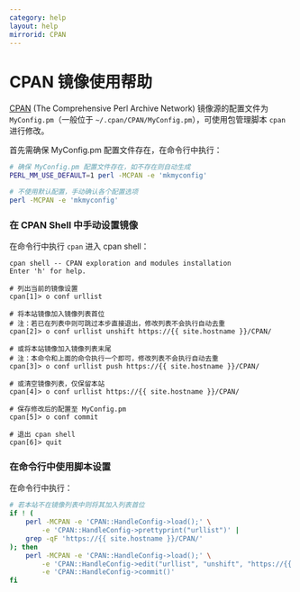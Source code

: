 ```yaml
---
category: help
layout: help
mirrorid: CPAN
---
```


CPAN 镜像使用帮助
===================

[CPAN](https://www.cpan.org/) (The Comprehensive Perl Archive Network) 镜像源的配置文件为 `MyConfig.pm`（一般位于 `~/.cpan/CPAN/MyConfig.pm`），可使用包管理脚本 `cpan` 进行修改。

首先需确保 MyConfig.pm 配置文件存在，在命令行中执行：

```bash
# 确保 MyConfig.pm 配置文件存在，如不存在则自动生成
PERL_MM_USE_DEFAULT=1 perl -MCPAN -e 'mkmyconfig'

# 不使用默认配置，手动确认各个配置选项
perl -MCPAN -e 'mkmyconfig'
```

### 在 CPAN Shell 中手动设置镜像

在命令行中执行 `cpan` 进入 cpan shell：

```shell
cpan shell -- CPAN exploration and modules installation
Enter 'h' for help.

# 列出当前的镜像设置
cpan[1]> o conf urllist

# 将本站镜像加入镜像列表首位
# 注：若已在列表中则可跳过本步直接退出，修改列表不会执行自动去重
cpan[2]> o conf urllist unshift https://{{ site.hostname }}/CPAN/

# 或将本站镜像加入镜像列表末尾
# 注：本命令和上面的命令执行一个即可，修改列表不会执行自动去重
cpan[3]> o conf urllist push https://{{ site.hostname }}/CPAN/

# 或清空镜像列表，仅保留本站
cpan[4]> o conf urllist https://{{ site.hostname }}/CPAN/

# 保存修改后的配置至 MyConfig.pm
cpan[5]> o conf commit

# 退出 cpan shell
cpan[6]> quit
```

### 在命令行中使用脚本设置

在命令行中执行：

```bash
# 若本站不在镜像列表中则将其加入列表首位
if ! (
    perl -MCPAN -e 'CPAN::HandleConfig->load();' \
        -e 'CPAN::HandleConfig->prettyprint("urllist")' |
    grep -qF 'https://{{ site.hostname }}/CPAN/'
); then
    perl -MCPAN -e 'CPAN::HandleConfig->load();' \
        -e 'CPAN::HandleConfig->edit("urllist", "unshift", "https://{{ site.hostname }}/CPAN/");' \
        -e 'CPAN::HandleConfig->commit()'
fi
```
